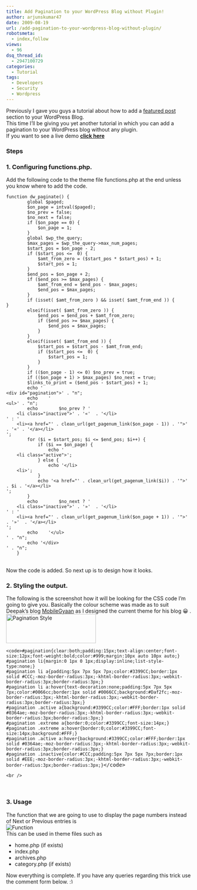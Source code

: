 ```yaml
---
title: Add Pagination to your WordPress Blog without Plugin!
author: arjunskumar47
date: 2009-08-19
url: /add-pagination-to-your-wordpress-blog-without-plugin/
robotsmeta:
  - index,follow
views:
  - 96
dsq_thread_id:
  - 2947100729
categories:
  - Tutorial
tags:
  - Developers
  - Security
  - Wordpress
---
```

Previously I gave you guys a tutorial about how to add a [featured post][1] section to your WordPress Blog.  
This time I&#8217;ll be giving you yet another tutorial in which you can add a pagination to your WordPress blog without any plugin.  
If you want to see a live demo <a href="http://www.mobilegyaan.com" onclick="_gaq.push(['_trackEvent', 'outbound-article', 'http://www.mobilegyaan.com', 'click here']);" ><strong>click here</strong></a>

### Steps

### 1. Configuring functions.php.

Add the following code to the theme file functions.php at the end unless you know where to add the code.

<pre><code class="brush:php">function dw_paginate() {
		global $paged;
		$on_page = intval($paged);
		$no_prev = false;
		$no_next = false;
		if ($on_page == 0) {
			$on_page = 1;
		}
		global $wp_the_query;
		$max_pages = $wp_the_query-&gt;max_num_pages;
		$start_pos = $on_page - 2;
		if ($start_pos &lt;=  0) {
			$amt_from_zero = ($start_pos * $start_pos) + 1;
			$start_pos = 1;
		}
		$end_pos = $on_page + 2;
		if ($end_pos &gt;= $max_pages) {
			$amt_from_end = $end_pos - $max_pages;
			$end_pos = $max_pages;
		}
		if (isset( $amt_from_zero ) && isset( $amt_from_end )) {		}
		elseif(isset( $amt_from_zero )) {
			$end_pos = $end_pos + $amt_from_zero;
			if ($end_pos &gt;= $max_pages) {
				$end_pos = $max_pages;
			}
		}
		elseif(isset( $amt_from_end )) {
			$start_pos = $start_pos - $amt_from_end;
			if ($start_pos &lt;=  0) {
				$start_pos = 1;
			}
		}
		if (($on_page - 1) &lt;= 0) $no_prev = true;
		if (($on_page + 1) &gt; $max_pages) $no_next = true;
		$links_to_print = ($end_pos - $start_pos) + 1;
		echo '
&lt;div id="pagination">' . "n";
		echo 	'
&lt;ul>' . "n";
		echo 		$no_prev ? '
	&lt;li class="inactive">' . '«'  . '&lt;/li>
' : '
	&lt;li>&lt;a href="' . clean_url(get_pagenum_link($on_page - 1)) . '">' . '«' . '&lt;/a>&lt;/li>
';
		for ($i = $start_pos; $i &lt;= $end_pos; $i++) {
			if ($i == $on_page) {
				echo '
	&lt;li class="active">';
			} else {
				echo '&lt;/li>
	&lt;li>';
			}
			echo '&lt;a href="' . clean_url(get_pagenum_link($i)) . '">' . $i . '&lt;/a>&lt;/li>
';
		}
		echo 		$no_next ? '
	&lt;li class="inactive">' . '»'  . '&lt;/li>
' : '
	&lt;li>&lt;a href="' . clean_url(get_pagenum_link($on_page + 1)) . '">' . '»'  . '&lt;/a>&lt;/li>
';
		echo 	'&lt;/ul>
' . "n";
		echo '&lt;/div>
' . "n";
	}</code></pre>

<a href="http://www.textbin.com/show_text.php?id=4y270" onclick="_gaq.push(['_trackEvent', 'outbound-article', 'http://www.textbin.com/show_text.php?id=4y270', ' ']);" ><strong> </strong></a>  
Now the code is added. So next up is to design how it looks.

### 2. Styling the output.

The following is the screenshot how it will be looking for the CSS code I&#8217;m going to give you. Basically the colour scheme was made as to suit Deepak&#8217;s blog <a href="http://www.mobilegyaan.com" onclick="_gaq.push(['_trackEvent', 'outbound-article', 'http://www.mobilegyaan.com', 'MobileGyaan']);" title="MobileGyaan">MobileGyaan</a> as I designed the current theme for his blog 😀 .  
<img class="size-full wp-image-13039" src="http://cdn.devilsworkshop.org/files/2009/08/pagination-demo.png" alt="Pagination Style" width="244" height="79" />

<pre><code class="brush:css">&lt;code>#pagination{clear:both;padding:15px;text-align:center;font-size:12px;font-weight:bold;color:#999;margin:10px auto 10px auto;}
#pagination li{margin:0 1px 0 1px;display:inline;list-style-type:none;}
#pagination li a{padding:5px 7px 5px 7px;color:#3399CC;border:1px solid #CCC;-moz-border-radius:3px;-khtml-border-radius:3px;-webkit-border-radius:3px;border-radius:3px;}
#pagination li a:hover{text-decoration:none;padding:5px 7px 5px 7px;color:#0066cc;border:1px solid #0066CC;background:#Daf2fc;-moz-border-radius:3px;-khtml-border-radius:3px;-webkit-border-radius:3px;border-radius:3px;}
#pagination .active a{background:#3399CC;color:#FFF;border:1px solid #0364ae;-moz-border-radius:3px;-khtml-border-radius:3px;-webkit-border-radius:3px;border-radius:3px;}
#pagination .extreme a{border:0;color:#3399CC;font-size:14px;}
#pagination .extreme a:hover{border:0;color:#3399CC;font-size:14px;background:#FFF;}
#pagination .active a:hover{background:#3399CC;color:#FFF;border:1px solid #0364ae;-moz-border-radius:3px;-khtml-border-radius:3px;-webkit-border-radius:3px;border-radius:3px;}
#pagination .inactive{color:#CCC;padding:5px 7px 5px 7px;border:1px solid #EEE;-moz-border-radius:3px;-khtml-border-radius:3px;-webkit-border-radius:3px;border-radius:3px;}</code>&lt;/code></pre>

`<br />
`

&nbsp;

### 3. Usage

The function that we are going to use to display the page numbers instead of Next or Previous entries is  
![Function][2]  
This can be used in theme files such as

  * home.php (if exists)
  * index.php
  * archives.php
  * category.php (if exists)

Now everything is complete. If you have any queries regarding this trick use the comment form below. <img src="http://devilsworkshop.org/wp-includes/images/smilies/simple-smile.png" alt=":)" class="wp-smiley" style="height: 1em; max-height: 1em;" />

 [1]: http://devilsworkshop.org/how-to-add-a-featured-post-section-to-your-wordpress-blog/
 [2]: http://cdn.devilsworkshop.org/files/2009/08/pagination-function.png
